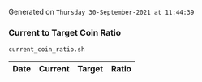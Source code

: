 Generated on `Thursday 30-September-2021 at 11:44:39`

### Current to Target Coin Ratio
`current_coin_ratio.sh`

Date|Current|Target|Ratio
---|---|---|---
